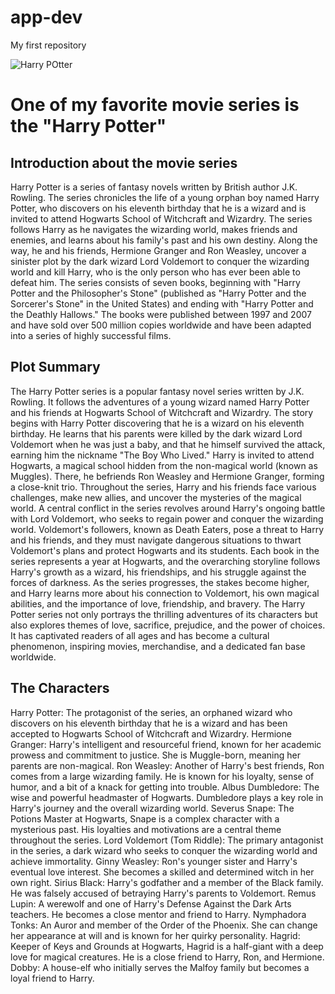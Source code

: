 # app-dev
My first repository

![Harry POtter](https://media.harrypotterfanzone.com/harry-potter-movie-posters-header-1120x0-c-default.jpg)

# One of my favorite movie series is the "Harry Potter"

## Introduction about the movie series

Harry Potter is a series of fantasy novels written by British author J.K. Rowling. The series chronicles the life of a young orphan boy named Harry Potter, who discovers on his eleventh birthday that he is a wizard and is invited to attend Hogwarts School of Witchcraft and Wizardry.
The series follows Harry as he navigates the wizarding world, makes friends and enemies, and learns about his family's past and his own destiny. Along the way, he and his friends, Hermione Granger and Ron Weasley, uncover a sinister plot by the dark wizard Lord Voldemort to conquer the wizarding world and kill Harry, who is the only person who has ever been able to defeat him.
The series consists of seven books, beginning with "Harry Potter and the Philosopher's Stone" (published as "Harry Potter and the Sorcerer's Stone" in the United States) and ending with "Harry Potter and the Deathly Hallows." The books were published between 1997 and 2007 and have sold over 500 million copies worldwide and have been adapted into a series of highly successful films.

## Plot Summary

The Harry Potter series is a popular fantasy novel series written by J.K. Rowling. It follows the adventures of a young wizard named Harry Potter and his friends at Hogwarts School of Witchcraft and Wizardry.
The story begins with Harry Potter discovering that he is a wizard on his eleventh birthday. He learns that his parents were killed by the dark wizard Lord Voldemort when he was just a baby, and that he himself survived the attack, earning him the nickname "The Boy Who Lived."
Harry is invited to attend Hogwarts, a magical school hidden from the non-magical world (known as Muggles). There, he befriends Ron Weasley and Hermione Granger, forming a close-knit trio. Throughout the series, Harry and his friends face various challenges, make new allies, and uncover the mysteries of the magical world.
A central conflict in the series revolves around Harry's ongoing battle with Lord Voldemort, who seeks to regain power and conquer the wizarding world. Voldemort's followers, known as Death Eaters, pose a threat to Harry and his friends, and they must navigate dangerous situations to thwart Voldemort's plans and protect Hogwarts and its students.
Each book in the series represents a year at Hogwarts, and the overarching storyline follows Harry's growth as a wizard, his friendships, and his struggle against the forces of darkness. As the series progresses, the stakes become higher, and Harry learns more about his connection to Voldemort, his own magical abilities, and the importance of love, friendship, and bravery.
The Harry Potter series not only portrays the thrilling adventures of its characters but also explores themes of love, sacrifice, prejudice, and the power of choices. It has captivated readers of all ages and has become a cultural phenomenon, inspiring movies, merchandise, and a dedicated fan base worldwide.

## The Characters

Harry Potter: The protagonist of the series, an orphaned wizard who discovers on his eleventh birthday that he is a wizard and has been accepted to Hogwarts School of Witchcraft and Wizardry.
Hermione Granger: Harry's intelligent and resourceful friend, known for her academic prowess and commitment to justice. She is Muggle-born, meaning her parents are non-magical.
Ron Weasley: Another of Harry's best friends, Ron comes from a large wizarding family. He is known for his loyalty, sense of humor, and a bit of a knack for getting into trouble.
Albus Dumbledore: The wise and powerful headmaster of Hogwarts. Dumbledore plays a key role in Harry's journey and the overall wizarding world.
Severus Snape: The Potions Master at Hogwarts, Snape is a complex character with a mysterious past. His loyalties and motivations are a central theme throughout the series.
Lord Voldemort (Tom Riddle): The primary antagonist in the series, a dark wizard who seeks to conquer the wizarding world and achieve immortality.
Ginny Weasley: Ron's younger sister and Harry's eventual love interest. She becomes a skilled and determined witch in her own right.
Sirius Black: Harry's godfather and a member of the Black family. He was falsely accused of betraying Harry's parents to Voldemort.
Remus Lupin: A werewolf and one of Harry's Defense Against the Dark Arts teachers. He becomes a close mentor and friend to Harry.
Nymphadora Tonks: An Auror and member of the Order of the Phoenix. She can change her appearance at will and is known for her quirky personality.
Hagrid: Keeper of Keys and Grounds at Hogwarts, Hagrid is a half-giant with a deep love for magical creatures. He is a close friend to Harry, Ron, and Hermione.
Dobby: A house-elf who initially serves the Malfoy family but becomes a loyal friend to Harry.
